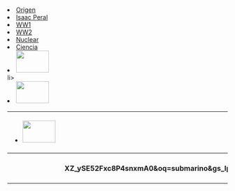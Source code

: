 <!DOCTYPE html>

<html>

<head>

<title> Submarinos </title>

<meta charset='utf-8'>
<table></table>

</head>
<h1></h1>
<table>
<li><a href='html/pagina1.html'>Origen</a></li>

<li><a href='html/pagina2.html'>Isaac Peral</a></li>

<li><a href='submarinos/ww1.html'>WW1</a></li>

<li><a href='submarinos/ww2.html'>WW2</a></li>

<li><a href= 'submarinos/nuclear.html'>Nuclear</li>

  <li><a href='submarinos/ciencia.html'>Ciencia</li>
<th><ul><li><a href=https://www.google.com/search?client=ubuntu-sn&hs=UTM&sca_esv=5791a0164e19b13c&channel=fs&q=origen+submarinos&udm=2&fbs=ABzOT_BnMAgCWdhr5zilP5f1cnRvK9uZj3HA_MTJAA6lXR8yQElaIApxtef1-RKg2CcwxXYsQSt6QRAacgvTpE0SimnyYEuF69BDEi5e6R7wBH0Fbbxa0PCF_UOHutwLvnw2C9RTcuyJdB3VGjN28qq3M8c4GDRBI3BHeLDU8YFNMb-YOqzhS2Q&sa=X&ved=2ahUKEwjzhbTS94uLAxW0UqQEHTkXEs4QtKgLegQIDxAB&biw=1854&bih=963&dpr=1#vhid=xLCMaCxg1nKzyM&vssid=mosaic)><img src="submarinos/figuras/origen.png" width=75 height=50> </a></li>
<th></th><li><a href=https://autovehiculo.com/isaac-peral-y-su-revolucionario-invento-el-submarino-torpedero/><img src="submarinos/figuras/peral.png" width=75 height=50> </a></li></ul><th>
<li><a href=https://www.google.com/search?q=submarino+ww1&client=ubuntu-sn&hs=6oP&sca_esv=c570ec61db938707&channel=fs&udm=2&biw=1854&bih=963&ei=tU2XZ-HNF9-E7NYPtYLr8Ao&ved=0ahUKEwih_POrx5WLAxVfAtsEHTXBGq4Q4dUDCBE&uact=5&oq=submarino+ww1&gs_lp=EgNpbWciDXN1Ym1hcmlubyB3dzEyBRAAGIAEMgYQABgIGB5IhEZQyhNYlENwBXgAkAEAmAFEoAH3BaoBAjEyuAEDyAEA-AEBmAIKoALVAsICChAAGIAEGEMYigXCAgYQABgHGB7CAgsQABiABBixAxiDAcICCBAAGIAEGLEDwgIOEAAYgAQYsQMYgwEYigXCAgQQABgDwgIEEAAYHpgDAIgGAZIHAjEwoAe2Og&sclient=img#vhid=LbURv5m_S-_vWM&vssid=mosaic><img src="submarinos/ww1.jpg" width=75 height=50> </a></th>li></ul>
    <tr> 
<th></th><li><a href=https://www.google.com/search?q=submarino+ww2&client=ubuntu-sn&sca_esv=c570ec61db938707&channel=fs&udm=2&biw=1854&bih=963&ei=dE6XZ5qjDcPU7M8PkYaEsAw&oq=submarino+ww2&gs_lp=EgNpbWciDXN1Ym1hcmlubyB3dzIqAggAMgUQABiABDIGEAAYCBgeSMQUULsHWJULcAF4AJABAJgBVKABpAGqAQEyuAEByAEA-AEBmAIDoAKuAcICChAAGIAEGEMYigXCAgQQABgemAMAiAYBkgcBM6AH-wc&sclient=img#vhid=GTNHhe0j7FpezM&vssid=mosaic><img src="submarinos/ww2.jpg" width=75 height=50> </a></li></ul></th>
    <th>href=https://www.google.com/search?q=submarino+nuclear&client=ubuntu-sn&sca_esv=c570ec61db938707&channel=fs&udm=2&biw=1854&bih=963&ei=L0-XZ_ySE52Fxc8P4snxmA0&oq=submarino&gs_lp=EgNpbWciCXN1Ym1hcmlubyoCCAEyCxAAGIAEGLEDGIMBMgsQABiABBixAxiDATILEAAYgAQYsQMYgwEyBRAAGIAEMgsQABiABBixAxiDATIFEAAYgAQyBRAAGIAEMgsQABiABBixAxiDATIOEAAYgAQYsQMYgwEYigUyBRAAGIAESPMcUOYFWLQKcAF4AJABAJgBUqABvgKqAQE0uAEByAEA-AEBmAIFoALQAsICBhAAGAgYHsICBBAAGB7CAgoQABiABBhDGIoFwgIEEAAYA5gDAIgGAZIHATWgB_sV&sclient=img#vhid=CEo4m9JLZeKGeM&vssid=mosaic</th>
    <th>href=https://www.google.com/search?q=submarino+ciencia&client=ubuntu-sn&sca_esv=c570ec61db938707&channel=fs&udm=2&biw=1854&bih=963&ei=wlKXZ4aiIuSSxc8PyoC7uQE&ved=0ahUKEwiGi8WUzJWLAxVkSfEDHUrALhcQ4dUDCBE&uact=5&oq=submarino+ciencia&gs_lp=EgNpbWciEXN1Ym1hcmlubyBjaWVuY2lhMgYQABgIGB4yBhAAGAgYHkilJVCABljdH3ABeACQAQCYAWOgAZ0JqgECMTS4AQPIAQD4AQGYAg-gAsQJwgIQEAAYgAQYsQMYQxiDARiKBcICBhAAGAcYHsICBRAAGIAEwgIKEAAYgAQYQxiKBcICCxAAGIAEGLEDGIMBwgIOEAAYgAQYsQMYgwEYigXCAgQQABgDwgIEEAAYHsICBhAAGAUYHpgDAIgGAZIHBDE0LjGgB81A&sclient=img#vhid=Y5rYiEQEH8Lh1M&vssid=mosaic</th>
  </a>
  </tr>
    <table>
</head>
</ul>

<ol>

</ol>
